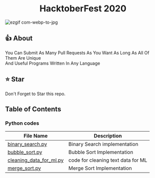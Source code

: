 <h1 align="center">HacktoberFest 2020</h1>

![ezgif com-webp-to-jpg](https://user-images.githubusercontent.com/40224985/97261595-23f4fc00-1845-11eb-9a10-965d2c82e91f.jpg)


## :thumbsup: About 
You Can Submit As Many Pull Requests As You Want As Long As All Of Them Are Unique <br/>And Useful 
Programs Written In Any Language 

## :star: Star
Don't Forget to Star this repo.


## Table of Contents

### Python codes

| File Name                                                                                                         | Description                        |
| ----------------------------------------------------------------------------------------------------------------- | ---------------------------------- |
| [binary_search.py](https://github.com/LON3WO7F/OpenSource-2020/blob/master/Python/binary_search.py)               | Binary Search implementation       |
| [bubble_sort.py](https://github.com/LON3WO7F/OpenSource-2020/blob/master/Python/bubble_sort.py)                   | Bubble Sort Implementation         |
| [cleaning_data_for_ml.py](https://github.com/LON3WO7F/OpenSource-2020/blob/master/Python/cleaning_data_for_ml.py) | code for cleaning text data for ML |
| [merge_sort.py](https://github.com/LON3WO7F/OpenSource-2020/blob/master/Python/merge_sort.py)                     | Merge Sort Implementation          |
